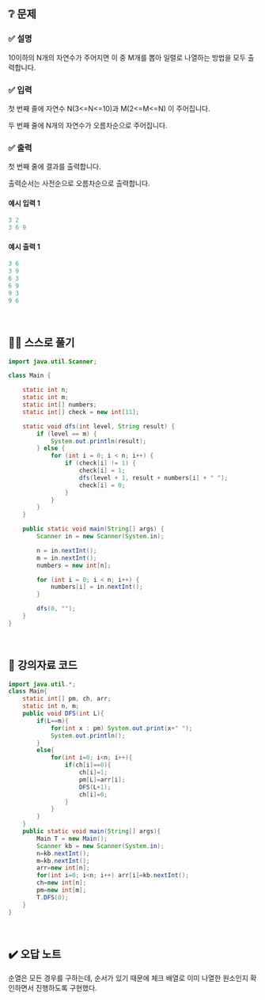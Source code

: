 ## ❔ 문제
### ✅ 설명
10이하의 N개의 자연수가 주어지면 이 중  M개를 뽑아 일렬로 나열하는 방법을 모두 출력합니다.

### ✅ 입력
첫 번째 줄에 자연수 N(3<=N<=10)과 M(2<=M<=N) 이 주어집니다.

두 번째 줄에 N개의 자연수가 오름차순으로 주어집니다.

### ✅ 출력

첫 번째 줄에 결과를 출력합니다. 

출력순서는 사전순으로 오름차순으로 출력합니다.

#### 예시 입력 1
``` java
3 2
3 6 9
```

#### 예시 출력 1
``` java
3 6
3 9
6 3
6 9
9 3
9 6
```

<br>

## ✍🏻 스스로 풀기

``` java
import java.util.Scanner;

class Main {

	static int n;
	static int m;
	static int[] numbers;
	static int[] check = new int[11];

	static void dfs(int level, String result) {
		if (level == m) {
			System.out.println(result);
		} else {
			for (int i = 0; i < n; i++) {
				if (check[i] != 1) {
					check[i] = 1;
					dfs(level + 1, result + numbers[i] + " ");
					check[i] = 0;
				}
			}
		}
	}

	public static void main(String[] args) {
		Scanner in = new Scanner(System.in);

		n = in.nextInt();
		m = in.nextInt();
		numbers = new int[n];

		for (int i = 0; i < n; i++) {
			numbers[i] = in.nextInt();
		}

		dfs(0, "");
	}
}
```

<br>

## 📖 강의자료 코드

``` java
import java.util.*;
class Main{
	static int[] pm, ch, arr;
	static int n, m;
	public void DFS(int L){
		if(L==m){
			for(int x : pm) System.out.print(x+" ");
			System.out.println();
		}
		else{
			for(int i=0; i<n; i++){
				if(ch[i]==0){
					ch[i]=1;
					pm[L]=arr[i];
					DFS(L+1);
					ch[i]=0;
				}
			}
		}
	}
	public static void main(String[] args){
		Main T = new Main();
		Scanner kb = new Scanner(System.in);
		n=kb.nextInt();
		m=kb.nextInt();
		arr=new int[n];
		for(int i=0; i<n; i++) arr[i]=kb.nextInt();
		ch=new int[n];
		pm=new int[m];
		T.DFS(0);
	}
}
```

<br>

## ✔️ 오답 노트

순열은 모든 경우를 구하는데, 순서가 있기 때문에 체크 배열로 이미 나열한 원소인지 확인하면서 진행하도록 구현했다.
